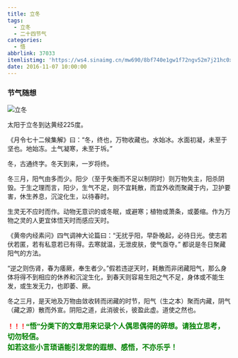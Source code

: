 ```yaml
---
title: 立冬
tags:
  - 立冬
  - 二十四节气
categories:
  - 悟
abbrlink: 37033
itemlistimg: 'https://ws4.sinaimg.cn/mw690/8bf740e1gw1f72ngv52m7j21hc0xch6h.jpg'
date: 2016-11-07 10:00:00
---
```

### 节气随想
![立冬](https://ws4.sinaimg.cn/mw690/8bf740e1gw1f72ngv52m7j21hc0xch6h.jpg)

太阳于立冬到达黄经225度。  

《月令七十二候集解》曰：“冬，终也，万物收藏也。水始冰。水面初凝，未至于坚也。地始冻。土气凝寒，未至于坼。”  

冬，古通终字。冬天到来，一岁将终。  

冬三月，阳气由多而少。阳少（至于失衡而不足以制阴时）则万物失主，阳杀阴毁。于生之理而言，阳少，生气不足，则不宜耗散，而宜外收而聚藏于内，卫护要害，休生养息，沉淀化生，以待春时。  

生灵无不应时而作。动物无意识的或冬眠，或避寒；植物或萧条，或萎缩。作为万物之灵的人更宜体悟天时而感应天时。  

《黄帝内经素问》四气调神大论篇曰：“无扰乎阳，早卧晚起，必待日光。使志若伏若匿，若有私意若已有得。去寒就温，无泄皮肤，使气亟夺。” 都说是冬日聚藏阳气的方法。  

“逆之则伤肾，春为痿厥，奉生者少。”假若违逆天时，耗散而非闭藏阳气，那么身体将得不到相应的休养和沉淀生化，到春天则容易生阳之气不足，身体或不能生发，或生发无力，也即萎、厥。  

冬之三月，是天地及万物由敛收转而闭藏的时节，阳气（生之本）聚而内藏，阴气（藏之源）散而外宣。阴阳之道，此消彼长，彼盈此虚。道使之然也。  


**<font color=red>！！！</font><font color=green face=微软雅黑 size=3>“悟”分类下的文章用来记录个人偶思偶得的碎想。请独立思考，切勿轻信。  
如若这些小言琐语能引发您的遐想、感悟，不亦乐乎！</font>**